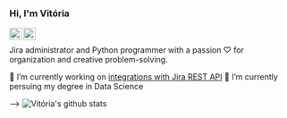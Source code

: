 ### Hi, I'm Vitória

<a href="https://www.linkedin.com/in/ana-vitoria-selista-2a3160259/">
  <img align="left" alt="vitoriaselista LinkdeIN" width="22px" src="https://cdn.jsdelivr.net/npm/simple-icons@v3/icons/linkedin.svg" />
</a>
<a href="https://www.instagram.com/vitoriaselista/">
  <img align="left" alt="vitoriaselista Instagram" width="22px" src="https://cdn.jsdelivr.net/npm/simple-icons@v3/icons/instagram.svg" />
</a>
<br />

Jira administrator and Python programmer with a passion ♡ for organization and creative problem-solving. 

🔭 I’m currently working on [integrations with Jira REST API](https://github.com/vitoriaselista/Project-cloner-JIRA)
🌱 I’m currently persuing my degree in Data Science

-->
![Vitória's github stats](https://github-readme-stats.vercel.app/api?username=vitoriaselista&show_icons=true&hide_border=true)

